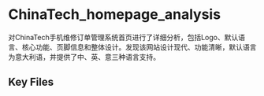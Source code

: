 # ChinaTech_homepage_analysis

对ChinaTech手机维修订单管理系统首页进行了详细分析，包括Logo、默认语言、核心功能、页脚信息和整体设计。发现该网站设计现代、功能清晰，默认语言为意大利语，并提供了中、英、意三种语言支持。

## Key Files

